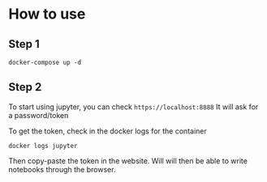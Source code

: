 

# How to use

## Step 1

```shell
docker-compose up -d
```

## Step 2

To start using jupyter,
you can check `https://localhost:8888`
It will ask for a password/token

To get the token, check in the docker logs for the container
```shell
docker logs jupyter
```
Then copy-paste the token in the website.
Will will then be able to write notebooks through the browser.


